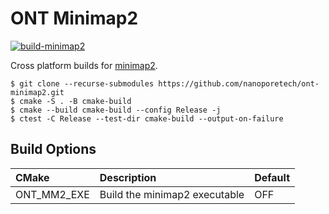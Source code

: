 # ONT Minimap2

[![build-minimap2](https://github.com/nanoporetech/ont-minimap2/actions/workflows/build.yml/badge.svg)](https://github.com/nanoporetech/ont-minimap2/actions/workflows/build.yml)

Cross platform builds for [minimap2](https://github.com/lh3/minimap2/).

```
$ git clone --recurse-submodules https://github.com/nanoporetech/ont-minimap2.git
$ cmake -S . -B cmake-build
$ cmake --build cmake-build --config Release -j
$ ctest -C Release --test-dir cmake-build --output-on-failure
```

## Build Options

| CMake                    | Description                                     | Default |
|:-------------------------|:------------------------------------------------|---------|
| ONT_MM2_EXE              | Build the minimap2 executable                   | OFF     |
